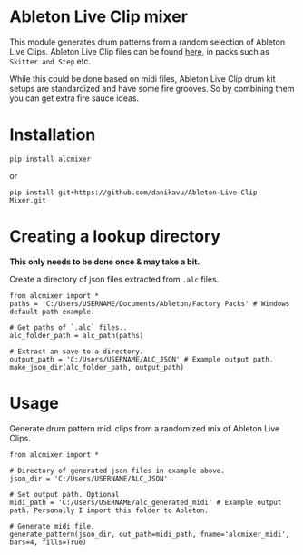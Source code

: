# Ableton Live Clip mixer

This module generates drum patterns from a random selection of Ableton Live Clips.
Ableton Live Clip files can be found [here](https://www.ableton.com/en/packs/#?item_type=sounds), in packs such as `Skitter and Step` etc.

While this could be done based on midi files, Ableton Live Clip drum kit setups are standardized and have some fire grooves. 
So by combining them you can get extra fire sauce ideas.

# Installation

    pip install alcmixer

or

    pip install git+https://github.com/danikavu/Ableton-Live-Clip-Mixer.git

# Creating a lookup directory

**This only needs to be done once & may take a bit.**

Create a directory of json files extracted from `.alc` files.


    from alcmixer import *
    paths = 'C:/Users/USERNAME/Documents/Ableton/Factory Packs' # Windows default path example.
    
    # Get paths of `.alc` files..
    alc_folder_path = alc_path(paths)

    # Extract an save to a directory.
    output_path = 'C:/Users/USERNAME/ALC_JSON' # Example output path.
    make_json_dir(alc_folder_path, output_path)

# Usage

Generate drum pattern midi clips from a randomized mix of Ableton Live Clips.

    from alcmixer import *
    
    # Directory of generated json files in example above.
    json_dir = 'C:/Users/USERNAME/ALC_JSON'

    # Set output path. Optional
    midi_path = 'C:/Users/USERNAME/alc_generated_midi' # Example output path. Personally I import this folder to Ableton.

    # Generate midi file.
    generate_pattern(json_dir, out_path=midi_path, fname='alcmixer_midi', bars=4, fills=True)

